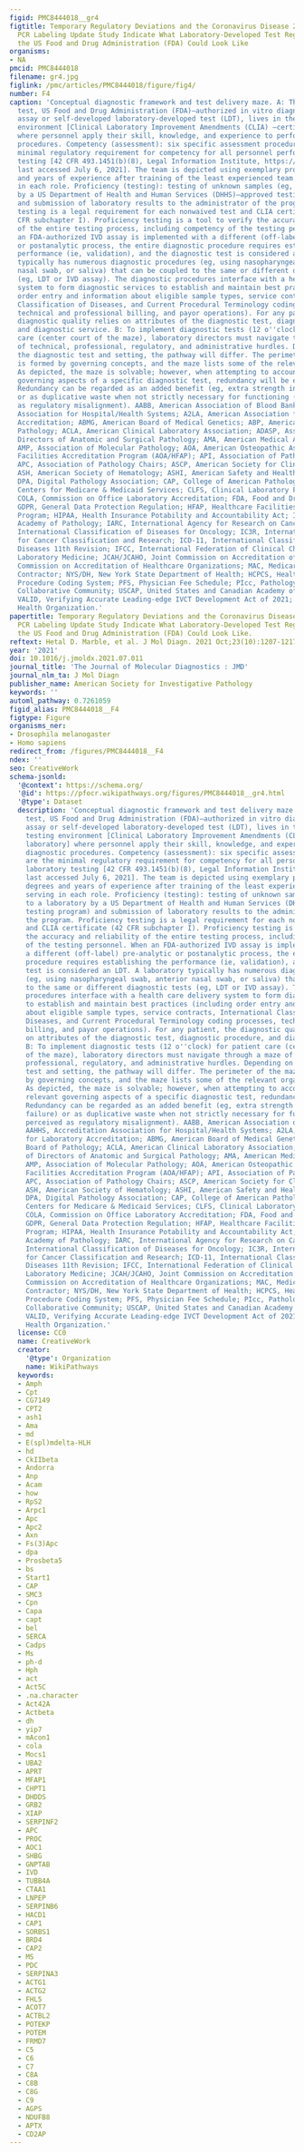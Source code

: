 ```yaml
---
figid: PMC8444018__gr4
figtitle: Temporary Regulatory Deviations and the Coronavirus Disease 2019 (COVID-19)
  PCR Labeling Update Study Indicate What Laboratory-Developed Test Regulation by
  the US Food and Drug Administration (FDA) Could Look Like
organisms:
- NA
pmcid: PMC8444018
filename: gr4.jpg
figlink: /pmc/articles/PMC8444018/figure/fig4/
number: F4
caption: 'Conceptual diagnostic framework and test delivery maze. A: The diagnostic
  test, US Food and Drug Administration (FDA)–authorized in vitro diagnostic (IVD)
  assay or self-developed laboratory-developed test (LDT), lives in the clinical testing
  environment [Clinical Laboratory Improvement Amendments (CLIA) –certified laboratory]
  where personnel apply their skill, knowledge, and experience to perform diagnostic
  procedures. Competency (assessment): six specific assessment procedures are the
  minimal regulatory requirement for competency for all personnel performing laboratory
  testing [42 CFR 493.1451(b)(8), Legal Information Institute, https://www.law.cornell.edu/cfr/text/42/493.1451,
  last accessed July 6, 2021]. The team is depicted using exemplary professional degrees
  and years of experience after training of the least experienced team member serving
  in each role. Proficiency (testing): testing of unknown samples (eg, sent to a laboratory
  by a US Department of Health and Human Services (DHHS)–approved testing program)
  and submission of laboratory results to the administrator of the program. Proficiency
  testing is a legal requirement for each nonwaived test and CLIA certificate (42
  CFR subchapter I). Proficiency testing is a tool to verify the accuracy and reliability
  of the entire testing process, including competency of the testing personnel. When
  an FDA-authorized IVD assay is implemented with a different (off-label) pre-analytic
  or postanalytic process, the entire diagnostic procedure requires establishing the
  performance (ie, validation), and the diagnostic test is considered an LDT. A laboratory
  typically has numerous diagnostic procedures (eg, using nasopharyngeal swab, anterior
  nasal swab, or saliva) that can be coupled to the same or different diagnostic tests
  (eg, LDT or IVD assay). The diagnostic procedures interface with a health care delivery
  system to form diagnostic services to establish and maintain best practices (including
  order entry and information about eligible sample types, service contracts, International
  Classification of Diseases, and Current Procedural Terminology coding processes,
  technical and professional billing, and payor operations). For any patient, the
  diagnostic quality relies on attributes of the diagnostic test, diagnostic procedure,
  and diagnostic service. B: To implement diagnostic tests (12 o''clock) for patient
  care (center court of the maze), laboratory directors must navigate through a maze
  of technical, professional, regulatory, and administrative hurdles. Depending on
  the diagnostic test and setting, the pathway will differ. The perimeter of the maze
  is formed by governing concepts, and the maze lists some of the relevant organizations.
  As depicted, the maze is solvable; however, when attempting to account for all relevant
  governing aspects of a specific diagnostic test, redundancy will be encountered.
  Redundancy can be regarded as an added benefit (eg, extra strength in case of failure)
  or as duplicative waste when not strictly necessary for functioning (eg, perceived
  as regulatory misalignment). AABB, American Association of Blood Banks; AAHHS, Accreditation
  Association for Hospital/Health Systems; A2LA, American Association for Laboratory
  Accreditation; ABMG, American Board of Medical Genetics; ABP, American Board of
  Pathology; ACLA, American Clinical Laboratory Association; ADASP, Association of
  Directors of Anatomic and Surgical Pathology; AMA, American Medical Association;
  AMP, Association of Molecular Pathology; AOA, American Osteopathic Association/Healthcare
  Facilities Accreditation Program (AOA/HFAP); API, Association of Pathology Informatics;
  APC, Association of Pathology Chairs; ASCP, American Society for Clinical Pathology;
  ASH, American Society of Hematology; ASHI, American Safety and Health Institute;
  DPA, Digital Pathology Association; CAP, College of American Pathologists; CMS,
  Centers for Medicare & Medicaid Services; CLFS, Clinical Laboratory Fee Schedule;
  COLA, Commission on Office Laboratory Accreditation; FDA, Food and Drug Administration;
  GDPR, General Data Protection Regulation; HFAP, Healthcare Facilities Accreditation
  Program; HIPAA, Health Insurance Potability and Accountability Act; IAP, International
  Academy of Pathology; IARC, International Agency for Research on Cancer; ICD-O,
  International Classification of Diseases for Oncology; IC3R, International Collaboration
  for Cancer Classification and Research; ICD-11, International Classification of
  Diseases 11th Revision; IFCC, International Federation of Clinical Chemistry and
  Laboratory Medicine; JCAH/JCAHO, Joint Commission on Accreditation of Hospitals/Joint
  Commission on Accreditation of Healthcare Organizations; MAC, Medicare Administrative
  Contractor; NYS/DH, New York State Department of Health; HCPCS, Healthcare Common
  Procedure Coding System; PFS, Physician Fee Schedule; PIcc, Pathology Innovation
  Collaborative Community; USCAP, United States and Canadian Academy of Pathology;
  VALID, Verifying Accurate Leading-edge IVCT Development Act of 2021; WHO, World
  Health Organization.'
papertitle: Temporary Regulatory Deviations and the Coronavirus Disease 2019 (COVID-19)
  PCR Labeling Update Study Indicate What Laboratory-Developed Test Regulation by
  the US Food and Drug Administration (FDA) Could Look Like.
reftext: Hetal D. Marble, et al. J Mol Diagn. 2021 Oct;23(10):1207-1217.
year: '2021'
doi: 10.1016/j.jmoldx.2021.07.011
journal_title: 'The Journal of Molecular Diagnostics : JMD'
journal_nlm_ta: J Mol Diagn
publisher_name: American Society for Investigative Pathology
keywords: ''
automl_pathway: 0.7261059
figid_alias: PMC8444018__F4
figtype: Figure
organisms_ner:
- Drosophila melanogaster
- Homo sapiens
redirect_from: /figures/PMC8444018__F4
ndex: ''
seo: CreativeWork
schema-jsonld:
  '@context': https://schema.org/
  '@id': https://pfocr.wikipathways.org/figures/PMC8444018__gr4.html
  '@type': Dataset
  description: 'Conceptual diagnostic framework and test delivery maze. A: The diagnostic
    test, US Food and Drug Administration (FDA)–authorized in vitro diagnostic (IVD)
    assay or self-developed laboratory-developed test (LDT), lives in the clinical
    testing environment [Clinical Laboratory Improvement Amendments (CLIA) –certified
    laboratory] where personnel apply their skill, knowledge, and experience to perform
    diagnostic procedures. Competency (assessment): six specific assessment procedures
    are the minimal regulatory requirement for competency for all personnel performing
    laboratory testing [42 CFR 493.1451(b)(8), Legal Information Institute, https://www.law.cornell.edu/cfr/text/42/493.1451,
    last accessed July 6, 2021]. The team is depicted using exemplary professional
    degrees and years of experience after training of the least experienced team member
    serving in each role. Proficiency (testing): testing of unknown samples (eg, sent
    to a laboratory by a US Department of Health and Human Services (DHHS)–approved
    testing program) and submission of laboratory results to the administrator of
    the program. Proficiency testing is a legal requirement for each nonwaived test
    and CLIA certificate (42 CFR subchapter I). Proficiency testing is a tool to verify
    the accuracy and reliability of the entire testing process, including competency
    of the testing personnel. When an FDA-authorized IVD assay is implemented with
    a different (off-label) pre-analytic or postanalytic process, the entire diagnostic
    procedure requires establishing the performance (ie, validation), and the diagnostic
    test is considered an LDT. A laboratory typically has numerous diagnostic procedures
    (eg, using nasopharyngeal swab, anterior nasal swab, or saliva) that can be coupled
    to the same or different diagnostic tests (eg, LDT or IVD assay). The diagnostic
    procedures interface with a health care delivery system to form diagnostic services
    to establish and maintain best practices (including order entry and information
    about eligible sample types, service contracts, International Classification of
    Diseases, and Current Procedural Terminology coding processes, technical and professional
    billing, and payor operations). For any patient, the diagnostic quality relies
    on attributes of the diagnostic test, diagnostic procedure, and diagnostic service.
    B: To implement diagnostic tests (12 o''clock) for patient care (center court
    of the maze), laboratory directors must navigate through a maze of technical,
    professional, regulatory, and administrative hurdles. Depending on the diagnostic
    test and setting, the pathway will differ. The perimeter of the maze is formed
    by governing concepts, and the maze lists some of the relevant organizations.
    As depicted, the maze is solvable; however, when attempting to account for all
    relevant governing aspects of a specific diagnostic test, redundancy will be encountered.
    Redundancy can be regarded as an added benefit (eg, extra strength in case of
    failure) or as duplicative waste when not strictly necessary for functioning (eg,
    perceived as regulatory misalignment). AABB, American Association of Blood Banks;
    AAHHS, Accreditation Association for Hospital/Health Systems; A2LA, American Association
    for Laboratory Accreditation; ABMG, American Board of Medical Genetics; ABP, American
    Board of Pathology; ACLA, American Clinical Laboratory Association; ADASP, Association
    of Directors of Anatomic and Surgical Pathology; AMA, American Medical Association;
    AMP, Association of Molecular Pathology; AOA, American Osteopathic Association/Healthcare
    Facilities Accreditation Program (AOA/HFAP); API, Association of Pathology Informatics;
    APC, Association of Pathology Chairs; ASCP, American Society for Clinical Pathology;
    ASH, American Society of Hematology; ASHI, American Safety and Health Institute;
    DPA, Digital Pathology Association; CAP, College of American Pathologists; CMS,
    Centers for Medicare & Medicaid Services; CLFS, Clinical Laboratory Fee Schedule;
    COLA, Commission on Office Laboratory Accreditation; FDA, Food and Drug Administration;
    GDPR, General Data Protection Regulation; HFAP, Healthcare Facilities Accreditation
    Program; HIPAA, Health Insurance Potability and Accountability Act; IAP, International
    Academy of Pathology; IARC, International Agency for Research on Cancer; ICD-O,
    International Classification of Diseases for Oncology; IC3R, International Collaboration
    for Cancer Classification and Research; ICD-11, International Classification of
    Diseases 11th Revision; IFCC, International Federation of Clinical Chemistry and
    Laboratory Medicine; JCAH/JCAHO, Joint Commission on Accreditation of Hospitals/Joint
    Commission on Accreditation of Healthcare Organizations; MAC, Medicare Administrative
    Contractor; NYS/DH, New York State Department of Health; HCPCS, Healthcare Common
    Procedure Coding System; PFS, Physician Fee Schedule; PIcc, Pathology Innovation
    Collaborative Community; USCAP, United States and Canadian Academy of Pathology;
    VALID, Verifying Accurate Leading-edge IVCT Development Act of 2021; WHO, World
    Health Organization.'
  license: CC0
  name: CreativeWork
  creator:
    '@type': Organization
    name: WikiPathways
  keywords:
  - Amph
  - Cpt
  - CG7149
  - CPT2
  - ash1
  - Ama
  - md
  - E(spl)mdelta-HLH
  - hd
  - CkIIbeta
  - Andorra
  - Anp
  - Acam
  - how
  - RpS2
  - Arpc1
  - Apc
  - Apc2
  - Axn
  - Fs(3)Apc
  - dpa
  - Prosbeta5
  - bs
  - Start1
  - CAP
  - SMC3
  - Cpn
  - Capa
  - capt
  - bel
  - SERCA
  - Cadps
  - Ms
  - ph-d
  - Hph
  - act
  - Act5C
  - .na.character
  - Act42A
  - Actbeta
  - dh
  - yip7
  - mAcon1
  - cola
  - Mocs1
  - UBA2
  - APRT
  - MFAP1
  - CHPT1
  - DHDDS
  - GRB2
  - XIAP
  - SERPINF2
  - APC
  - PROC
  - AOC1
  - SHBG
  - GNPTAB
  - IVD
  - TUBB4A
  - CTAA1
  - LNPEP
  - SERPINB6
  - HACD1
  - CAP1
  - SORBS1
  - BRD4
  - CAP2
  - MS
  - PDC
  - SERPINA3
  - ACTG1
  - ACTG2
  - FHL5
  - ACOT7
  - ACTBL2
  - POTEKP
  - POTEM
  - FRMD7
  - C5
  - C6
  - C7
  - C8A
  - C8B
  - C8G
  - C9
  - AGPS
  - NDUFB8
  - APTX
  - CD2AP
---
```

